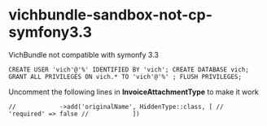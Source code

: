 # vichbundle-sandbox-not-cp-symfony3.3
VichBundle not compatible with symonfy 3.3 

`
CREATE USER 'vich'@'%' IDENTIFIED BY 'vich';
CREATE DATABASE vich;
GRANT ALL PRIVILEGES ON vich.* TO 'vich'@'%' ;
FLUSH PRIVILEGES;
`

Uncomment the following lines in **InvoiceAttachmentType** to make it work

`
//            ->add('originalName', HiddenType::class, [
//                'required' => false
//            ])
`